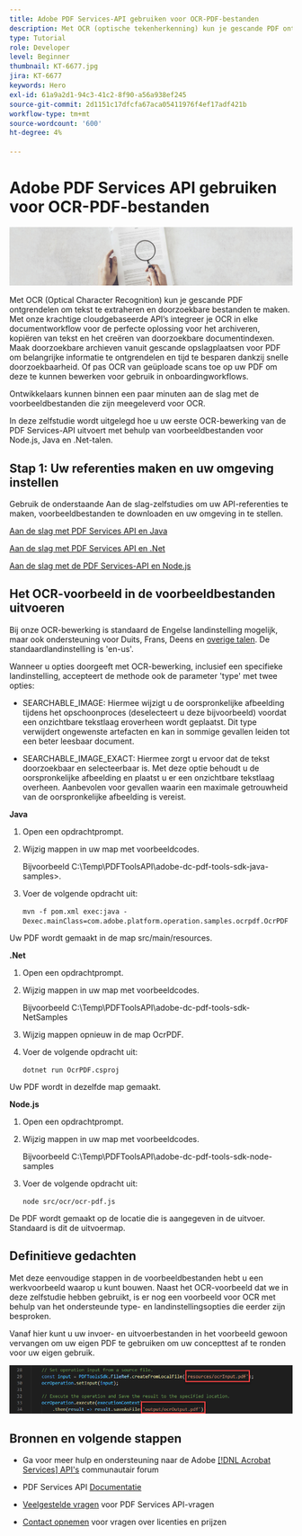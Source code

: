 ```yaml
---
title: Adobe PDF Services-API gebruiken voor OCR-PDF-bestanden
description: Met OCR (optische tekenherkenning) kun je gescande PDF ontgrendelen om tekst te extraheren en doorzoekbare bestanden te maken
type: Tutorial
role: Developer
level: Beginner
thumbnail: KT-6677.jpg
jira: KT-6677
keywords: Hero
exl-id: 61a9a2d1-94c3-41c2-8f90-a56a938ef245
source-git-commit: 2d1151c17dfcfa67aca05411976f4ef17adf421b
workflow-type: tm+mt
source-wordcount: '600'
ht-degree: 4%

---
```


# Adobe PDF Services API gebruiken voor OCR-PDF-bestanden

![PDF-hoofdafbeelding maken](assets/OCR_hero.jpg)

Met OCR (Optical Character Recognition) kun je gescande PDF ontgrendelen om tekst te extraheren en doorzoekbare bestanden te maken. Met onze krachtige cloudgebaseerde API’s integreer je OCR in elke documentworkflow voor de perfecte oplossing voor het archiveren, kopiëren van tekst en het creëren van doorzoekbare documentindexen. Maak doorzoekbare archieven vanuit gescande opslagplaatsen voor PDF om belangrijke informatie te ontgrendelen en tijd te besparen dankzij snelle doorzoekbaarheid. Of pas OCR van geüploade scans toe op uw PDF om deze te kunnen bewerken voor gebruik in onboardingworkflows.

Ontwikkelaars kunnen binnen een paar minuten aan de slag met de voorbeeldbestanden die zijn meegeleverd voor OCR.

In deze zelfstudie wordt uitgelegd hoe u uw eerste OCR-bewerking van de PDF Services-API uitvoert met behulp van voorbeeldbestanden voor Node.js, Java en .Net-talen.

## Stap 1: Uw referenties maken en uw omgeving instellen

Gebruik de onderstaande Aan de slag-zelfstudies om uw API-referenties te maken, voorbeeldbestanden te downloaden en uw omgeving in te stellen.

[Aan de slag met PDF Services API en Java](gettingstartedjava.md)

[Aan de slag met PDF Services API en .Net](gettingstartednet.md)

[Aan de slag met de PDF Services-API en Node.js](createpdffromhtml.md)

## Het OCR-voorbeeld in de voorbeeldbestanden uitvoeren

Bij onze OCR-bewerking is standaard de Engelse landinstelling mogelijk, maar ook ondersteuning voor Duits, Frans, Deens en [overige talen](https://opensource.adobe.com/pdftools-sdk-docs/release/latest/howtos.html#ocr-with-explicit-language). De standaardlandinstelling is &#39;en-us&#39;.

Wanneer u opties doorgeeft met OCR-bewerking, inclusief een specifieke landinstelling, accepteert de methode ook de parameter &#39;type&#39; met twee opties:

* SEARCHABLE_IMAGE: Hiermee wijzigt u de oorspronkelijke afbeelding tijdens het opschoonproces (deselecteert u deze bijvoorbeeld) voordat een onzichtbare tekstlaag eroverheen wordt geplaatst. Dit type verwijdert ongewenste artefacten en kan in sommige gevallen leiden tot een beter leesbaar document.

* SEARCHABLE_IMAGE_EXACT: Hiermee zorgt u ervoor dat de tekst doorzoekbaar en selecteerbaar is. Met deze optie behoudt u de oorspronkelijke afbeelding en plaatst u er een onzichtbare tekstlaag overheen. Aanbevolen voor gevallen waarin een maximale getrouwheid van de oorspronkelijke afbeelding is vereist.

**Java**

1. Open een opdrachtprompt.

1. Wijzig mappen in uw map met voorbeeldcodes.

   Bijvoorbeeld C:\Temp\PDFToolsAPI\adobe-dc-pdf-tools-sdk-java-samples>.

1. Voer de volgende opdracht uit:

   `mvn -f pom.xml exec:java -Dexec.mainClass=com.adobe.platform.operation.samples.ocrpdf.OcrPDF`

Uw PDF wordt gemaakt in de map src/main/resources.

**.Net**

1. Open een opdrachtprompt.

1. Wijzig mappen in uw map met voorbeeldcodes.

   Bijvoorbeeld C:\Temp\PDFToolsAPI\adobe-dc-pdf-tools-sdk-NetSamples

1. Wijzig mappen opnieuw in de map OcrPDF.

1. Voer de volgende opdracht uit:

   `dotnet run OcrPDF.csproj`

Uw PDF wordt in dezelfde map gemaakt.

**Node.js**

1. Open een opdrachtprompt.

1. Wijzig mappen in uw map met voorbeeldcodes.

   Bijvoorbeeld C:\Temp\PDFToolsAPI\adobe-dc-pdf-tools-sdk-node-samples

1. Voer de volgende opdracht uit:

   `node src/ocr/ocr-pdf.js`

De PDF wordt gemaakt op de locatie die is aangegeven in de uitvoer. Standaard is dit de uitvoermap.

## Definitieve gedachten

Met deze eenvoudige stappen in de voorbeeldbestanden hebt u een werkvoorbeeld waarop u kunt bouwen. Naast het OCR-voorbeeld dat we in deze zelfstudie hebben gebruikt, is er nog een voorbeeld voor OCR met behulp van het ondersteunde type- en landinstellingsopties die eerder zijn besproken.

Vanaf hier kunt u uw invoer- en uitvoerbestanden in het voorbeeld gewoon vervangen om uw eigen PDF te gebruiken om uw concepttest af te ronden voor uw eigen gebruik.

![Conceptproef](assets/OCR_poc.png)

## Bronnen en volgende stappen

* Ga voor meer hulp en ondersteuning naar de Adobe [[!DNL Acrobat Services] API&#39;s](https://community.adobe.com/t5/document-cloud-sdk/bd-p/Document-Cloud-SDK?page=1&amp;sort=latest_replies&amp;filter=all) communautair forum

* PDF Services API [Documentatie](https://www.adobe.com/go/pdftoolsapi_doc)

* [Veelgestelde vragen](https://community.adobe.com/t5/document-cloud-sdk/faq-for-document-services-pdf-tools-api/m-p/10726197) voor PDF Services API-vragen

* [Contact opnemen](https://www.adobe.com/go/pdftoolsapi_requestform) voor vragen over licenties en prijzen
